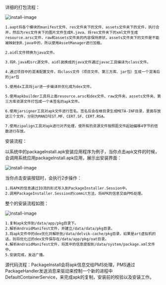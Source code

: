 详细的打包流程：

![install-image](https://github.com/xfmax/android_know/blob/master/%E5%BC%80%E5%8F%91%E5%B7%A5%E5%85%B7/image/apk_build.png)

    1.aapt将各个模块的manifest文件、res文件夹下的文件、assets文件夹下的文件，执行合并，然后为res文件夹下的图片文件生成R.java、将res文件夹下的xml文件生成resource.arsc文件，raw和assets文件夹的内容保持原状，assets文件夹下的文件是不能被映射到R.java中的，所以使用AssetManager进行加载。

    2.aidl文件转换为java文件。

    3.将R.java和src源文件、aidl装换成的java文件通过javac工具编译为class文件。

    4.通过项目中的混淆配置文件，将class文件（项目文件、第三方库、jar包）生成一个混淆后的jar包

    5.使用dx工具将jar进一步编译并优化成为dex文件。

    5.使用apkbuilder工具将上面resource.arsc和dex文件、raw文件夹、assets文件夹、第三方库资源文件打包成一个未签名的apk文件。

    6.使用jarsigner工具对apk文件进行签名，签名后会在根目录生成META-INF目录，里面存放这三个文件，分别为MANIFEST.MF、CERT.SF、CERT.RSA。

    7.使用zipalign工具对apk进行对齐处理，使所有的资源文件按照距文件起始偏移4字节的倍数进行存放。


安装流程：

以系统中的packageInstall.apk安装应用程序为例子，当你点击apk文件的时候，会调用系统应用packageInstall.apk应用，展示出安装界面：

![install-image](https://github.com/xfmax/android_know/blob/master/%E5%BC%80%E5%8F%91%E5%B7%A5%E5%85%B7/image/install_process.png)

当你点击安装按钮时，会执行2步操作：

    1.将APK的信息通过IO流的形式写入到PackageInstaller.Session中。
    2.调用PackageInstaller.Session的commit方法，将APK的信息交由PMS处理。

整个的安装流程如图：

![install-image](https://github.com/xfmax/android_know/blob/master/%E5%BC%80%E5%8F%91%E5%B7%A5%E5%85%B7/image/apk_install_structure.png)

    1.复制apk文件到/data/app/pkg目录下。
    2.解析AndroidManifest文件，并建立/data/data/pkg目录。
    3.将apk文件中的dex优化并解析到/data/delvik-cache/pkg目录，如果是art虚拟机的话，则将优化过的dex文件保存在/data/app/pkg/oat目录。
    4.解析AndroidManifest文件，将其中的信息提取到/data/system/package.xml文件中。
    5.安装完成，发送广播。

源代码流程：PackageInstall会将apk信息交给PMS处理，PMS通过PackageHandler发送消息来驱动来控制一个新的进程中DefaultContainerService，来完成apk的复制，安装前的校验以及安装工作。